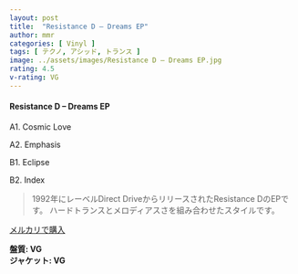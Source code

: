 ```yaml
---
layout: post
title:  "Resistance D – Dreams EP"
author: mmr
categories: [ Vinyl ]
tags: [ テクノ, アシッド, トランス ]
image: ../assets/images/Resistance D – Dreams EP.jpg
rating: 4.5
v-rating: VG
---
```


#### Resistance D – Dreams EP

A1. Cosmic Love

A2. Emphasis

B1. Eclipse

B2. Index

> 1992年にレーベルDirect DriveからリリースされたResistance DのEPです。
ハードトランスとメロディアスさを組み合わせたスタイルです。

[メルカリで購入](https://jp.mercari.com/item/m57187510380)

<div class="mt-4 mb-4 d-flex align-items-center">
<strong class="mr-1">盤質: VG</strong>
</div>
<div class="mt-4 mb-4 d-flex align-items-center">
<strong class="mr-1">ジャケット: VG</strong>
</div>
